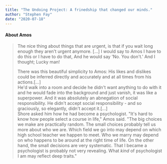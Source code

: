 ```yaml
---
title: "The Undoing Project: A frinedship that changed our minds."
author: "Stephen Fay"
date: "2020-07-18"
---
```



#### About Amos
> The nice thing about things that are urgent, is that if you wait long enough they aren't urgent anymore. [...] I would say to Amos I have to do this or I have to do that, And he would say 'No. You don't.' And I thought; Lucky man!<br>
> 
> There was this beautiful simplicity to Amos: His likes and dislikes could be inferred directly and accurately and at all times from his actions.[...] <br>
> He'd walk into a room and decide he didn't want anything to do with it and he would fade into the background and just vanish, it was like a superpower. And it was absolutely an abnegation of social responsibility. He didn't accept social responsibility - and so graciously, so elegantly, didn't accept it.[...]<br>
> Shore asked him how he had become a psychologist. "It's hard to know how people select a course in life," Amos said. "The big choices we make are practically random. The small choices probably tell us more about who we are. Which field we go into may depend on which high school teacher we happen to meet. Who we marry may depend on who happens to be around at the right time of life. On the other hand, the small decisions are very systematic. That I became a psychologist is probably not very revealing. What *kind* of psychologist I am may reflect deep traits."<br>

